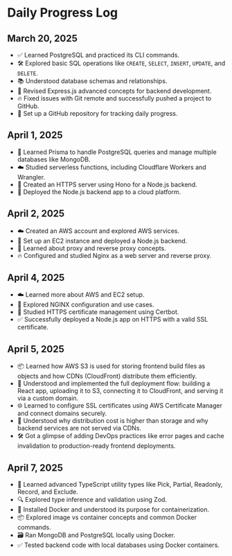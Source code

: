 # Daily Progress Log

## March 20, 2025
- ✅ Learned PostgreSQL and practiced its CLI commands.
- 🛠 Explored basic SQL operations like `CREATE`, `SELECT`, `INSERT`, `UPDATE`, and `DELETE`.
- 📚 Understood database schemas and relationships.
- 🚀 Revised Express.js advanced concepts for backend development.
- 🔥 Fixed issues with Git remote and successfully pushed a project to GitHub.
- 📝 Set up a GitHub repository for tracking daily progress.

## April 1, 2025
- 📌 Learned Prisma to handle PostgreSQL queries and manage multiple databases like MongoDB.
- ☁️ Studied serverless functions, including Cloudflare Workers and Wrangler.
- 🔐 Created an HTTPS server using Hono for a Node.js backend.
- 🚀 Deployed the Node.js backend app to a cloud platform.

## April 2, 2025
- ☁️ Created an AWS account and explored AWS services.
- 🚀 Set up an EC2 instance and deployed a Node.js backend.
- 🔄 Learned about proxy and reverse proxy concepts.
- 🔥 Configured and studied Nginx as a web server and reverse proxy.

## April 4, 2025
- ☁️ Learned more about AWS and EC2 setup.
- 🔧 Explored NGINX configuration and use cases.
- 🔐 Studied HTTPS certificate management using Certbot.
- ✅ Successfully deployed a Node.js app on HTTPS with a valid SSL certificate.

## April 5, 2025
- 📦 Learned how AWS S3 is used for storing frontend build files as objects and how CDNs (CloudFront) distribute them efficiently.
- 🚀 Understood and implemented the full deployment flow: building a React app, uploading it to S3, connecting it to CloudFront, and serving it via a custom domain.
- 🌐 Learned to configure SSL certificates using AWS Certificate Manager and connect domains securely.
- 🧠 Understood why distribution cost is higher than storage and why backend services are not served via CDNs.
- 🛠️ Got a glimpse of adding DevOps practices like error pages and cache invalidation to production-ready frontend deployments.

## April 7, 2025
- 🧠 Learned advanced TypeScript utility types like Pick, Partial, Readonly, Record, and Exclude.
- 🔍 Explored type inference and validation using Zod.
- 🐳 Installed Docker and understood its purpose for containerization.
- 📦 Explored image vs container concepts and common Docker commands.
- 🗃️ Ran MongoDB and PostgreSQL locally using Docker.
- ✅ Tested backend code with local databases using Docker containers.
